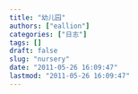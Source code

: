 ```yaml
---
title: "幼儿园"
authors: ["eallion"]
categories: ["日志"]
tags: []
draft: false
slug: "nursery"
date: "2011-05-26 16:09:47"
lastmod: "2011-05-26 16:09:47"
---
```



